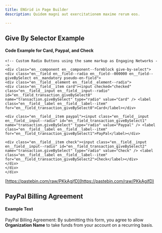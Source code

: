 ```yaml
---
title: ENGrid in Page Builder
description: Quidem magni aut exercitationem maxime rerum eos.

---
```

## Give By Selector Example
#### Code Example for Card, Paypal, and Check 

```
<!-- Custom Radio Buttons using the same markup as Engaging Networks -->
<div class="en__component en__component--formblock give-by-select">
<div class="en__field en__field--radio en__field--000000 en__field--giveBySelect en__mandatory pseudo-en-field">
<div class="en__field__element en__field__element--radio">
<div class="en__field__item card"><input checked="checked" class="en__field__input en__field__input--radio" id="en__field_transaction_giveBySelect0" name="transaction.giveBySelect" type="radio" value="Card" /> <label class="en__field__label en__field__label--item" for="en__field_transaction_giveBySelect0">Card</label></div>

<div class="en__field__item paypal"><input class="en__field__input en__field__input--radio" id="en__field_transaction_giveBySelect1" name="transaction.giveBySelect" type="radio" value="Paypal" /> <label class="en__field__label en__field__label--item" for="en__field_transaction_giveBySelect1">PayPal</label></div>

<div class="en__field__item check"><input class="en__field__input en__field__input--radio" id="en__field_transaction_giveBySelect2" name="transaction.giveBySelect" type="radio" value="Check" /> <label class="en__field__label en__field__label--item" for="en__field_transaction_giveBySelect2">Check</label></div>
</div>
</div>
</div>
```
[https://pastebin.com/raw/PKkAgjfD](https://pastebin.com/raw/PKkAgjfD)

## PayPal Billing Agreement 

#### Example Text

PayPal Billing Agreement: By submitting this form, you agree to allow **Organization Name** to take funds from your account on a recurring basis.